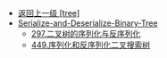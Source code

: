 - [返回上一级 [tree]](算法/tree/)
- [Serialize-and-Deserialize-Binary-Tree](算法/tree/Serialize-and-Deserialize-Binary-Tree/)
  - [297.二叉树的序列化与反序列化](算法/tree/Serialize-and-Deserialize-Binary-Tree/297.二叉树的序列化与反序列化.md)
  - [449.序列化和反序列化二叉搜索树](算法/tree/Serialize-and-Deserialize-Binary-Tree/449.序列化和反序列化二叉搜索树.md)
